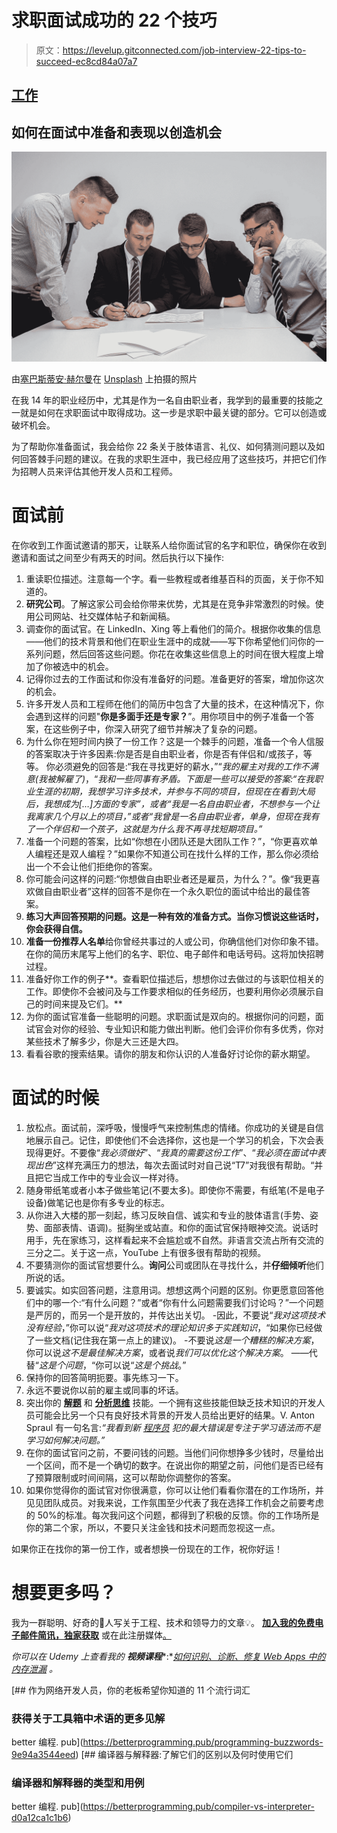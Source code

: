 # 求职面试成功的 22 个技巧

> 原文：<https://levelup.gitconnected.com/job-interview-22-tips-to-succeed-ec8cd84a07a7>

## [工作](https://rakiabensassi.medium.com/list/software-engineering-7a179a23ebfd)

## 如何在面试中准备和表现以创造机会

![](img/fc79636da78c5fa63c4a9376d07e040e.png)

由[塞巴斯蒂安·赫尔曼](https://unsplash.com/@officestock?utm_source=medium&utm_medium=referral)在 [Unsplash](https://unsplash.com?utm_source=medium&utm_medium=referral) 上拍摄的照片

在我 14 年的职业经历中，尤其是作为一名自由职业者，我学到的最重要的技能之一就是如何在求职面试中取得成功。这一步是求职中最关键的部分。它可以创造或破坏机会。

为了帮助你准备面试，我会给你 22 条关于肢体语言、礼仪、如何猜测问题以及如何回答棘手问题的建议。在我的求职生涯中，我已经应用了这些技巧，并把它们作为招聘人员来评估其他开发人员和工程师。

# 面试前

在你收到工作面试邀请的那天，让联系人给你面试官的名字和职位，确保你在收到邀请和面试之间至少有两天的时间。然后执行以下操作:

1.  重读职位描述。注意每一个字。看一些教程或者维基百科的页面，关于你不知道的。
2.  **研究公司**。了解这家公司会给你带来优势，尤其是在竞争非常激烈的时候。使用公司网站、社交媒体帖子和新闻稿。
3.  调查你的面试官。在 LinkedIn、Xing 等上看他们的简介。根据你收集的信息——他们的技术背景和他们在职业生涯中的成就——写下你希望他们问你的一系列问题，然后回答这些问题。你花在收集这些信息上的时间在很大程度上增加了你被选中的机会。
4.  记得你过去的工作面试和你没有准备好的问题。准备更好的答案，增加你这次的机会。
5.  许多开发人员和工程师在他们的简历中包含了大量的技术，在这种情况下，你会遇到这样的问题"**你是多面手还是专家？**”。用你项目中的例子准备一个答案，在这些例子中，你深入研究了细节并解决了复杂的问题。
6.  为什么你在短时间内换了一份工作？这是一个棘手的问题，准备一个令人信服的答案取决于许多因素:你是否是自由职业者，你是否有伴侣和/或孩子，等等。
    你必须避免的回答是:“我在寻找更好的薪水，”“*我的雇主对我的工作不满意(我被解雇了)*，“*我和一些同事有矛盾。下面是一些可以接受的答案:“在我职业生涯的初期，我想学习许多技术，并参与不同的项目，但现在在看到大局后，我想成为[…]方面的专家”，或者“我是一名自由职业者，不想参与一个让我离家几个月以上的项目，”或者“我曾是一名自由职业者，单身，但现在我有了一个伴侣和一个孩子，这就是为什么我不再寻找短期项目。”*
7.  准备一个问题的答案，比如“你想在小团队还是大团队工作？”，“你更喜欢单人编程还是双人编程？”如果你不知道公司在找什么样的工作，那么你必须给出一个不会让他们拒绝你的答案。
8.  你可能会问这样的问题:“你想做自由职业者还是雇员，为什么？”。像“我更喜欢做自由职业者”这样的回答不是你在一个永久职位的面试中给出的最佳答案。
9.  **练习大声回答预期的问题。这是一种有效的准备方式。当你习惯说这些话时，你会获得自信。**
10.  **准备一份推荐人名单**给你曾经共事过的人或公司，你确信他们对你印象不错。在你的简历末尾写上他们的名字、职位、电子邮件和电话号码。这将加快招聘过程。
11.  准备好你工作的例子**。查看职位描述后，想想你过去做过的与该职位相关的工作。即使你不会被问及与工作要求相似的任务经历，也要利用你必须展示自己的时间来提及它们。**
12.  为你的面试官准备一些聪明的问题。求职面试是双向的。根据你问的问题，面试官会对你的经验、专业知识和能力做出判断。他们会评价你有多优秀，你对某些技术了解多少，你是大三还是大四。
13.  看看谷歌的搜索结果。请你的朋友和你认识的人准备好讨论你的薪水期望。

# 面试的时候

1.  放松点。面试前，深呼吸，慢慢呼气来控制焦虑的情绪。你成功的关键是自信地展示自己。记住，即使他们不会选择你，这也是一个学习的机会，下次会表现得更好。不要像“*我必须做好*”、“*我真的需要这份工作*”、“*我必须在面试中表现出色*”这样充满压力的想法，每次去面试时对自己说“T7”对我很有帮助。“并且把它当成工作中的专业会议一样对待。
2.  随身带纸笔或者小本子做些笔记(不要太多)。即使你不需要，有纸笔(不是电子设备)做笔记也是你有多专业的标志。
3.  从你进入大楼的那一刻起，练习反映自信、诚实和专业的肢体语言(手势、姿势、面部表情、语调)。挺胸坐或站直。和你的面试官保持眼神交流。说话时用手，先在家练习，这样看起来不会尴尬或不自然。非语言交流占所有交流的三分之二。关于这一点，YouTube 上有很多很有帮助的视频。
4.  不要猜测你的面试官想要什么。**询问**公司或团队在寻找什么，并**仔细倾听**他们所说的话。
5.  要诚实。如实回答问题，注意用词。想想这两个问题的区别。你更愿意回答他们中的哪一个:“有什么问题？”或者“你有什么问题需要我们讨论吗？”一个问题是严厉的，而另一个是开放的，并传达出关切。
    -因此，不要说“*我对这项技术没有经验*，”你可以说“*我对这项技术的理论知识多于实践知识*，“如果你已经做了一些文档(记住我在第一点上的建议)。
    -不要说*这是一个糟糕的解决方案*，你可以说*这不是最佳解决方案*，或者说*我们可以优化这个解决方案*。
    ——代替“*这是个问题*，“你可以说“*这是个挑战*。”
6.  保持你的回答简明扼要。事先练习一下。
7.  永远不要说你以前的雇主或同事的坏话。
8.  突出你的 [**解题**](https://betterprogramming.pub/problem-solving-techniques-b1ed8b4c729f) 和 [**分析思维**](https://medium.com/change-your-mind/binary-vs-spectrum-thinking-f9b8226d922) 技能。一个拥有这些技能但缺乏技术知识的开发人员可能会比另一个只有良好技术背景的开发人员给出更好的结果。V. Anton Spraul 有一句名言:*“我看到新* [*程序员*](/learning-velocity-and-coding-standards-10952f6c9640) *犯的最大错误是专注于学习语法而不是学习如何解决问题。”*
9.  在你的面试官问之前，不要问钱的问题。当他们问你想挣多少钱时，尽量给出一个区间，而不是一个确切的数字。在说出你的期望之前，问他们是否已经有了预算限制或时间间隔，这可以帮助你调整你的答案。
10.  如果你觉得你的面试官对你很满意，你可以让他们看看你潜在的工作场所，并见见团队成员。对我来说，工作氛围至少代表了我在选择工作机会之前要考虑的 50%的标准。每次我问这个问题，都得到了积极的反馈。你的工作场所是你的第二个家，所以，不要只关注金钱和技术问题而忽视这一点。

如果你正在找你的第一份工作，或者想换一份现在的工作，祝你好运！

# 想要更多吗？

我为一群聪明、好奇的🧠人写关于工程、技术和领导力的文章💡。 [**加入我的免费电子邮件简讯，独家获取**](https://rakiabensassi.substack.com/) 或在此注册媒体[。](https://rakiabensassi.medium.com/membership)

*你可以在 Udemy 上查看我的* ***视频课程****:*[*如何识别、诊断、修复 Web Apps 中的内存泄漏*](https://www.udemy.com/course/identify-and-fix-javascript-memory-leaks/) *。*

[](https://betterprogramming.pub/programming-buzzwords-9e94a3544eed) [## 作为网络开发人员，你的老板希望你知道的 11 个流行词汇

### 获得关于工具箱中术语的更多见解

better 编程. pub](https://betterprogramming.pub/programming-buzzwords-9e94a3544eed) [](https://betterprogramming.pub/compiler-vs-interpreter-d0a12ca1c1b6) [## 编译器与解释器:了解它们的区别以及何时使用它们

### 编译器和解释器的类型和用例

better 编程. pub](https://betterprogramming.pub/compiler-vs-interpreter-d0a12ca1c1b6)